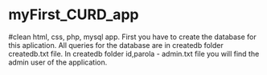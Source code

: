 # myFirst_CURD_app
#clean html, css, php, mysql app.
First you have to create the database for this aplication. 
All queries for the database are in createdb folder createdb.txt file. 
In createdb folder id,parola - admin.txt file you will find the admin user of the application.
